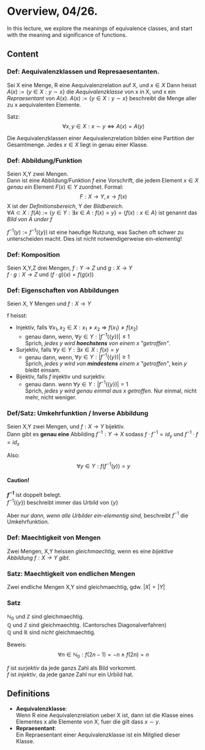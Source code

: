# Overview, 04/26.
In this lecture, we explore the meanings of equivalence classes,
and start with the meaning and significance of functions.

## Content

### Def: Aequivalenzklassen und Represaesentanten. 
Sei X eine Menge, R eine Aequivalenzrelation auf X, und $x \in X$
Dann heisst $A(x) := \{y \in X : y \sim x \}$ die *Aequivalenzklasse* 
von x in X, und x ein *Repraesentant* von $A(x)$.
$A(x) := \{y \in X : y \sim x\}$ beschreibt die Menge aller zu x 
aequivalenten Elemente.

Satz:
$$ \forall x,y \in X : x \sim y \Leftrightarrow A(x) = A(y) $$

Die Aequivalenzklassen einer Aequivalenzrelation bilden eine
Partition der Gesamtmenge. Jedes $x \in X$ liegt in genau einer
Klasse.

### Def: Abbildung/Funktion
Seien X,Y zwei Mengen.  
Dann ist eine Abbildung/Funktion $f$ eine Vorschrift, die jedem
Element $x \in X$ *genau ein* Element $F(x) \in Y$ zuordnet. 
Formal: 
$$ F: X \rightarrow Y, x \to f(x)$$
X ist der *Definitionsbereich*, Y der *Bildbereich*.  
$\forall A \subset X: f(A) := \{ y \in Y: \exists x \in A : f(x) = y \} = \{ f(x) : x \in A \}$
ist genannt das *Bild von A under $f$*

$f^{-1}(y) := f^{-1}(\{y\})$ ist eine haeufige Nutzung, was Sachen oft 
schwer zu unterscheiden macht. Dies ist nicht notwendigerweise ein-elementig!

### Def: Komposition
Seien X,Y,Z drei Mengen, $f: Y \to Z$ und $g: X \to Y$  
$f\cdot g: X \to Z$ und $(f\cdot g)(x) = f(g(x))$

### Def: Eigenschaften von Abbildungen
Seien X, Y Mengen und $f: X \to Y$

f heisst: 

- Injektiv, falls $\forall x_1, x_2 \in X : x_1 \neq x_2 \Rightarrow f(x_1) \neq f(x_2)$
    - genau dann, wenn, $\forall y \in Y: |f^{-1}(\{y\}) | \leq 1$  
      Sprich, *jedes $y$ wird **hoechstens** von einem $x$ "getroffen"*.
- Surjektiv, falls $\forall y \in Y : \exists x \in X : f(x) = y$
    - genau dann, wenn, $\forall y \in Y : |f^{-1}(\{y\})| \geq 1$  
      Sprich, *jedes $y$ wird von **mindestens** einem $x$ "getroffen"*, kein $y$ bleibt einsam.
- Bijektiv, falls $f$ injektiv und surjektiv. 
    - genau dann. wenn $\forall y \in Y : |f^{-1}(\{y\})| = 1$  
      Sprich, *jedes $y$ wird genau einmal aus $x$ getroffen.* Nur einmal, nicht mehr, nicht weniger.

### Def/Satz: Umkehrfunktion / Inverse Abbildung
Seien X,Y zwei Mengen, und $f: X \to Y$ bijektiv.  
Dann gibt es **genau eine** Abbilding $f^{-1}: Y \to X$ sodass $f \cdot f^{-1} = id_y$
und $f^{-1} \cdot f = id_x$

Also: $$\forall y \in Y : f(f^{-1}(y)) = y$$ 

#### Caution!
**$f^{-1}$** ist doppelt belegt.  
$f^{-1}(\{y\})$ beschreibt immer das Urbild von $\{y\}$

Aber *nur dann, wenn alle Urbilder ein-elementig sind*, beschreibt $f^{-1}$ die 
Umkehrfunktion. 

### Def: Maechtigkeit von Mengen
Zwei Mengen, X,Y heissen *gleichmaechtig*, wenn es eine *bijektive Abbildung $f: X \to Y$ gibt*. 

### Satz: Maechtigkeit von endlichen Mengen
Zwei endliche Mengen X,Y sind gleichmaechtig, gdw. $|X| = |Y|$

### Satz 
$\mathbb{N}_0$ und $\mathbb{Z}$ sind gleichmaechtig.  
$\mathbb{Q}$ und $\mathbb{Z}$ sind gleichmaechtig. (Cantorsches Diagonalverfahren)   
$\mathbb{Q}$ und $\mathbb{R}$ sind _nicht_ gleichmaechtig.  

Beweis: $$\forall n \in \mathbb{N}_0: f(2n-1) = -n \land f(2n) = n$$

$f$ ist *surjektiv* da jede ganzs Zahl als Bild vorkommt.  
$f$ ist _injektiv_, da jede ganze Zahl nur ein Urbild hat.  


## Definitions
- **Aequivalenzklasse**:  
  Wenn R eine Aequivalenzrelation ueber X ist, dann ist die Klasse
  eines Elementes x alle Elemente von X, fuer die gilt dass $x \sim y$.
- **Repraesentant**:  
  Ein Repraesentant einer Aequivalenzklasse ist ein Mitglied dieser
  Klasse. 
